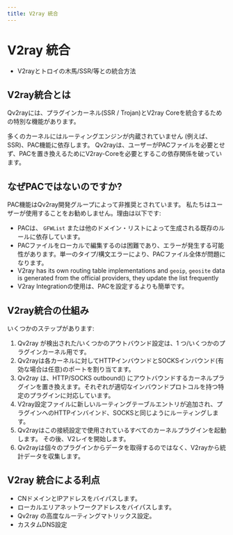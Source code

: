 ```yaml
---
title: V2ray 統合
---
```


# V2ray 統合

- V2rayとトロイの木馬/SSR/等との統合方法

## V2ray統合とは

Qv2rayには、プラグインカーネル(SSR / Trojan)とV2ray Coreを統合するための特別な機能があります。

多くのカーネルにはルーティングエンジンが内蔵されていません (例えば、SSR)、PAC機能に依存します。 Qv2rayは、ユーザーがPACファイルを必要とせず、PACを置き換えるためにV2ray-Coreを必要とするこの依存関係を破っています。

## なぜPACではないのですか?

PAC機能はQv2ray開発グループによって非推奨とされています。 私たちはユーザーが使用することをお勧めしません。理由は以下です:

- PACは、 `GFWList` または他のドメイン・リストによって生成される既存のルールに依存しています。
- PACファイルをローカルで編集するのは困難であり、エラーが発生する可能性があります。単一のタイプ/構文エラーにより、PACファイル全体が問題になります。
- V2ray has its own routing table implementations and `geoip`, `geosite` data is generated from the official providers, they update the list frequently
- V2ray Integrationの使用は、PACを設定するよりも簡単です。

## V2ray統合の仕組み

いくつかのステップがあります:

1. Qv2ray が検出された/いくつかのアウトバウンド設定は、1 つ/いくつかのプラグインカーネル用です。
2. Qv2rayは各カーネルに対してHTTPインバウンドとSOCKSインバウンド(有効な場合は任意)のポートを割り当てます。
3. Qv2ray は、HTTP/SOCKS outbound() にアウトバウンドするカーネルプラグインを置き換えます。それぞれが適切なインバウンドプロトコルを持つ特定のプラグインに対応しています。
4. V2ray設定ファイルに新しいルーティングテーブルエントリが追加され、プラグインへのHTTPインバインド、SOCKSと同じようにルーティングします。
5. Qv2rayはこの接続設定で使用されているすべてのカーネルプラグインを起動します。 その後、V2レイを開始します。
6. Qv2rayは個々のプラグインからデータを取得するのではなく、V2rayから統計データを収集します。

## V2ray 統合による利点

- CNドメインとIPアドレスをバイパスします。
- ローカルエリアネットワークアドレスをバイパスします。
- Qv2ray の高度なルーティングマトリックス設定。
- カスタムDNS設定
